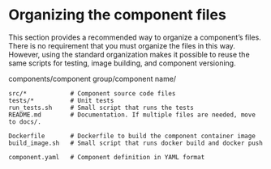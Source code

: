 # Organizing the component files

This section provides a recommended way to organize a component’s files. There is no requirement that you must organize the files in this way. However, using the standard organization makes it possible to reuse the same scripts for testing, image building, and component versioning.

components/component group/component name/

    src/*            # Component source code files
    tests/*          # Unit tests
    run_tests.sh     # Small script that runs the tests
    README.md        # Documentation. If multiple files are needed, move to docs/.

    Dockerfile       # Dockerfile to build the component container image
    build_image.sh   # Small script that runs docker build and docker push

    component.yaml   # Component definition in YAML format